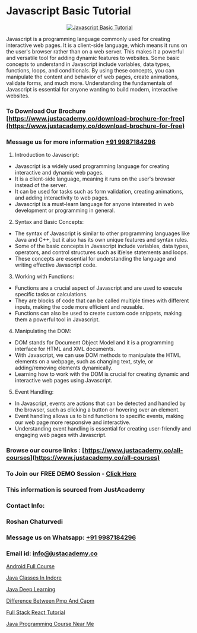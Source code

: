 # Javascript Basic Tutorial

<p align="center">
  <a href="https://justacademy.co/course-detail/javascript-training">
    <img src="https://justacademy.co/storage2/course_image/1676636853_course_image.webp" alt="Javascript Basic Tutorial">
  </a>
</p>


Javascript is a programming language commonly used for creating interactive web pages. It is a client-side language, which means it runs on the user's browser rather than on a web server. This makes it a powerful and versatile tool for adding dynamic features to websites. Some basic concepts to understand in Javascript include variables, data types, functions, loops, and conditionals. By using these concepts, you can manipulate the content and behavior of web pages, create animations, validate forms, and much more. Understanding the fundamentals of Javascript is essential for anyone wanting to build modern, interactive websites.
### To Download Our Brochure [https://www.justacademy.co/download-brochure-for-free](https://www.justacademy.co/download-brochure-for-free)
### Message us for more information [+91 9987184296](https://api.whatsapp.com/send?phone=919987184296)
1) Introduction to Javascript:
- Javascript is a widely used programming language for creating interactive and dynamic web pages.
- It is a client-side language, meaning it runs on the user's browser instead of the server.
- It can be used for tasks such as form validation, creating animations, and adding interactivity to web pages.
- Javascript is a must-learn language for anyone interested in web development or programming in general.

2) Syntax and Basic Concepts:
- The syntax of Javascript is similar to other programming languages like Java and C++, but it also has its own unique features and syntax rules.
- Some of the basic concepts in Javascript include variables, data types, operators, and control structures such as if/else statements and loops.
- These concepts are essential for understanding the language and writing effective Javascript code.

3) Working with Functions:
- Functions are a crucial aspect of Javascript and are used to execute specific tasks or calculations.
- They are blocks of code that can be called multiple times with different inputs, making the code more efficient and reusable.
- Functions can also be used to create custom code snippets, making them a powerful tool in Javascript.

4) Manipulating the DOM:
- DOM stands for Document Object Model and it is a programming interface for HTML and XML documents.
- With Javascript, we can use DOM methods to manipulate the HTML elements on a webpage, such as changing text, style, or adding/removing elements dynamically.
- Learning how to work with the DOM is crucial for creating dynamic and interactive web pages using Javascript.

5) Event Handling:
- In Javascript, events are actions that can be detected and handled by the browser, such as clicking a button or hovering over an element.
- Event handling allows us to bind functions to specific events, making our web page more responsive and interactive.
- Understanding event handling is essential for creating user-friendly and engaging web pages with Javascript.

### Browse our course links : [https://www.justacademy.co/all-courses](https://www.justacademy.co/all-courses) 
### To Join our FREE DEMO Session - [Click Here](https://www.justacademy.co/register-for-course-demo)


### This information is sourced from JustAcademy
### Contact Info:
### Roshan Chaturvedi
### Message us on Whatsapp: [+91 9987184296](https://api.whatsapp.com/send?phone=919987184296)
### Email id: [info@justacademy.co](mailto:info@justacademy.co)
                
[Android Full Course](https://www.linkedin.com/pulse/android-full-course-justacademy-pune-xppif/)

[Java Classes In Indore](https://www.linkedin.com/pulse/java-classes-indore-justacademy-chennai-ufowe/)

[Java Deep Learning](https://medium.com/@ranemanish460/java-deep-learning-a7c8c6c52dc6)

[Difference Between Pmp And Capm](https://medium.com/@ranemanish460/difference-between-pmp-and-capm-0c7b3b67498f)

[Full Stack React Tutorial](https://justacademyin.github.io/Articles/Full-Stack-React-Tutorial)

[Java Programming Course Near Me](https://justacademyin.github.io/justacademy/java-programming-course-near-me)

